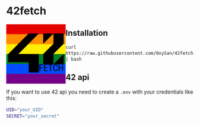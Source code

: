 # 42fetch

<img align="left" alt="42fetch" width="160px" src="https://raw.githubusercontent.com/0xySan/42fetch/main/.gitlogo/42_logo.png" />


## Installation
```
curl https://raw.githubusercontent.com/0xySan/42fetch/main/install.sh | bash
```

## 42 api
If you want to use 42 api you need to create a `.env` with your credentials like this:
```sh
UID="your_UID"
SECRET="your_secret"
```